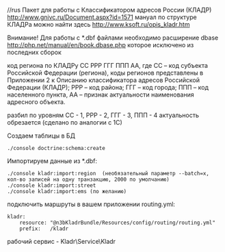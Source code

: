 //rus
Пакет для работы с Классификатором адресов России (КЛАДР) http://www.gnivc.ru/Document.aspx?id=1571
мануал по структуре КЛАДРа можно найти здесь http://www.ksoft.ru/opis_kladr.htm

Внимание! Для работы с *.dbf файлами необходимо расширение dbase http://php.net/manual/en/book.dbase.php
которое исключено из последних сборок

код региона по КЛАДРу
СС РРР ГГГ ППП АА, где
СС – код субъекта Российской Федерации (региона), коды регионов представлены в Приложении 2 к Описанию классификатора адресов Российской Федерации (КЛАДР);
РРР – код района;
ГГГ – код города;
ППП – код населенного пункта,
АА – признак актуальности наименования адресного объекта.

разбил по уровням CC - 1, РРР - 2, ГГГ - 3, ППП - 4
актуальность обрезается (сделано по аналогии с 1С)

Создаем таблицы в БД

    ./console doctrine:schema:create

Импортируем данные из *.dbf: 

    ./console kladr:import:region  (необязательный параметр --batch=x, кол-во записей на одну транзакцию, 2000 по умолчанию)
    ./console kladr:import:street
    ./console kladr:import:ems (по желанию)

подключить маршруты в вашем приложении
routing.yml:

    kladr:
        resource: "@n3bKladrBundle/Resources/config/routing/routing.yml"
        prefix:   /kladr

рабочий сервис - Kladr\Service\Kladr
